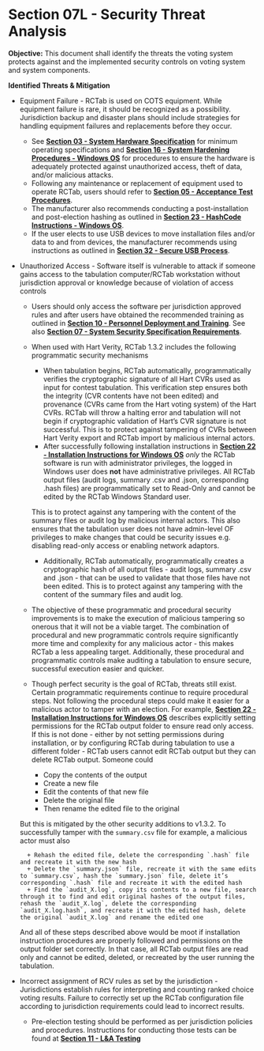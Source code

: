 # Section 07L - Security Threat Analysis

**Objective:** This document shall identify the threats the voting system protects against and the implemented security controls on voting system and system components.

**Identified Threats & Mitigation**

- Equipment Failure - RCTab is used on COTS equipment.  While equipment failure is rare, it should be recognized as a possibility.  Jurisdiction backup and disaster plans should include strategies for handling equipment failures and replacements before they occur.
    * See [**Section 03 - System Hardware Specification**](system_hardware_specification.md) for minimum operating specifications and [**Section 16 - System Hardening Procedures - Windows OS**](system_hardening_procedures_-_windows_os.md) for procedures to ensure the hardware is adequately protected against unauthorized access, theft of data, and/or malicious attacks.
    * Following any maintenance or replacement of equipment used to operate RCTab, users should refer to [**Section 05 - Acceptance Test Procedures**](acceptance_test_procedures.md).
    * The manufacturer also recommends conducting a post-installation and post-election hashing as outlined in [**Section 23 - HashCode Instructions - Windows OS**](trusted_build_and_output_hash_verification.md).
    * If the user elects to use USB devices to move installation files and/or data to and from devices, the manufacturer recommends using instructions as outlined in  [**Section 32 - Secure USB Process**](secure_usb_process.md).
- Unauthorized Access - Software itself is vulnerable to attack if someone gains access to the tabulation computer/RCTab workstation without jurisdiction approval or knowledge because of violation of access controls
    * Users should only access the software per jurisdiction approved rules and after users have obtained the recommended training as outlined in [**Section 10 - Personnel Deployment and Training**](personnel_deployment_and_training.md). See also [**Section 07 - System Security Specification Requirements**](system_security_specification_requirements.md).
    * When used with Hart Verity, RCTab 1.3.2 includes the following programmatic security mechanisms
        + When tabulation begins, RCTab automatically, programmatically verifies the cryptographic signature of all Hart CVRs used as input for contest tabulation. This verification step ensures both the integrity (CVR contents have not been edited) and provenance (CVRs came from the Hart voting system) of the Hart CVRs. RCTab will throw a halting error and tabulation will not begin if cryptographic validation of Hart’s CVR signature is not successful. This is to protect against tampering of CVRs between Hart Verity export and RCTab import by malicious internal actors.
        + After successfully following installation instructions in [**Section 22 - Installation Instructions for Windows OS**](installation_instructions_for_windows_os.md) *only* the RCTab software is run with administrator privileges, the logged in Windows user does **not** have administrative privileges. All RCTab output files (audit logs, summary .csv and .json, corresponding .hash files) are programmatically set to Read-Only and cannot be edited by the RCTab Windows Standard user.

      This is to protect against any tampering with the content of the summary files or audit log by malicious internal actors. This also ensures that the tabulation user does not have admin-level OF privileges to make changes that could be security issues e.g. disabling read-only access or enabling network adaptors.
        + Additionally, RCTab automatically, programmatically creates a cryptographic hash of all output files - audit logs, summary .csv and .json - that can be used to validate that those files have not been edited. This is to protect against any tampering with the content of the summary files and audit log.
    * The objective of these programmatic and procedural security improvements is to make the execution of malicious tampering so onerous that it will not be a viable target. The combination of procedural and new programmatic controls require significantly more time and complexity for any malicious actor - this makes RCTab a less appealing target. Additionally, these procedural and programmatic controls make auditing a tabulation to ensure secure, successful execution easier and quicker.
    * Though perfect security is the goal of RCTab, threats still exist. Certain programmatic requirements continue to require procedural steps. Not following the procedural steps could make it easier for a malicious actor to tamper with an election. For example, [**Section 22 - Installation Instructions for Windows OS**](installation_instructions_for_windows_os.md) describes explicitly setting permissions for the RCTab output folder to ensure read only access. If this is not done - either by not setting permissions during installation, or by configuring RCTab during tabulation to use a different folder - RCTab users cannot edit RCTab output but they can delete RCTab output. Someone could

        + Copy the contents of the output
        + Create a new file
        + Edit the contents of that new file
        + Delete the original file
        + Then rename the edited file to the original



    But this is mitigated by the other security additions to v1.3.2. To successfully tamper with the `summary.csv` file for example, a malicious actor must also

        + Rehash the edited file, delete the corresponding `.hash` file and recreate it with the new hash
        + Delete the `summary.json` file, recreate it with the same edits to `summary.csv`, hash the `summary.json` file, delete it’s corresponding `.hash` file and recreate it with the edited hash
        + Find the `audit_X.log`, copy its contents to a new file, search through it to find and edit original hashes of the output files, rehash the `audit_X.log`, delete the corresponding `audit_X.log.hash`, and recreate it with the edited hash, delete the original `audit_X.log` and rename the edited one


    And all of these steps described above would be moot if installation instruction procedures are properly followed and permissions on the output folder set correctly. In that case, all RCTab output files are read only and cannot be edited, deleted, or recreated by the user running the tabulation.

- Incorrect assignment of RCV rules as set by the jurisdiction - Jurisdictions establish rules for interpreting and counting ranked choice voting results.  Failure to correctly set up the RCTab configuration file according to jurisdiction requirements could lead to incorrect results.
    * Pre-election testing should be performed as per jurisdiction policies and procedures.  Instructions for conducting those tests can be found at [**Section 11 - L&A Testing**](l_and_a_testing.md)
